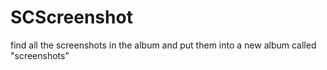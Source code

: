 # SCScreenshot
find all the screenshots in the album and put them into a new album called "screenshots"
